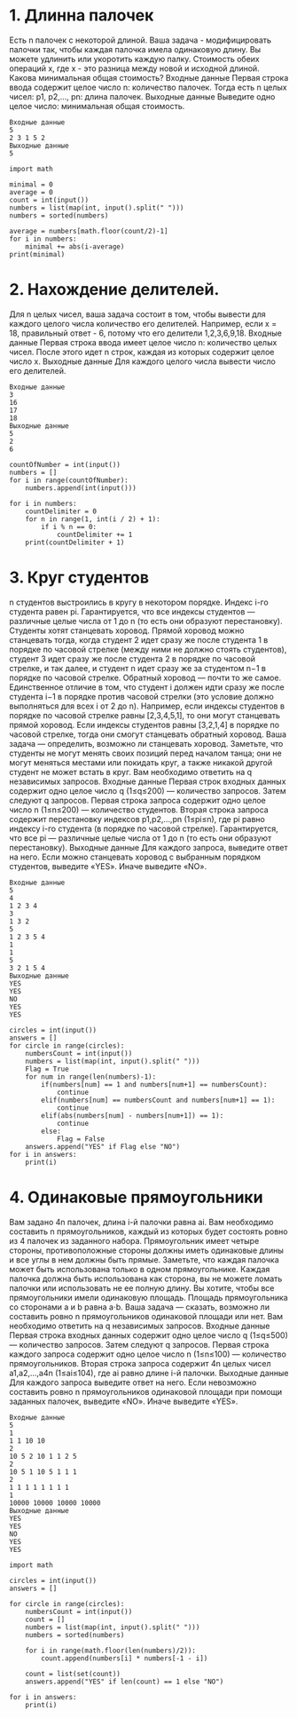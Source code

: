 # 1.	Длинна палочек
Есть n палочек с некоторой длиной. Ваша задача - модифицировать палочки так, чтобы каждая палочка имела одинаковую длину.
Вы можете удлинить или укоротить каждую палку. Стоимость обеих операций x, где x - это разница между новой и исходной длиной.
Какова минимальная общая стоимость?
Входные данные
Первая строка ввода содержит целое число n: количество палочек. 
Тогда есть n целых чисел: p1, p2,…, pn: длина палочек.
Выходные данные
Выведите одно целое число: минимальная общая стоимость.
``` ПРИМЕР
Входные данные
5
2 3 1 5 2
Выходные данные
5
```
```Код
import math

minimal = 0
average = 0
count = int(input())
numbers = list(map(int, input().split(" ")))
numbers = sorted(numbers)

average = numbers[math.floor(count/2)-1]
for i in numbers:
    minimal += abs(i-average)
print(minimal)
```

# 2.	 Нахождение делителей. 
Для n целых чисел, ваша задача состоит в том, чтобы вывести для каждого целого числа количество его делителей.
Например, если x = 18, правильный ответ - 6, потому что его делители 1,2,3,6,9,18.
Входные данные
Первая строка ввода имеет целое число n: количество целых чисел.
После этого идет n строк, каждая из которых содержит целое число x.
Выходные данные
Для каждого целого числа вывести число его делителей.
``` ПРИМЕР
Входные данные
3
16
17
18
Выходные данные
5
2
6
```
```Код
countOfNumber = int(input())
numbers = []
for i in range(countOfNumber):
    numbers.append(int(input()))

for i in numbers:
    countDelimiter = 0
    for n in range(1, int(i / 2) + 1):
        if i % n == 0:
            countDelimiter += 1
    print(countDelimiter + 1)
```

# 3.	Круг студентов
n студентов выстроились в кругу в некотором порядке. Индекс i-го студента равен pi. Гарантируется, что все индексы студентов — различные целые числа от 1 до n (то есть они образуют перестановку).
Студенты хотят станцевать хоровод. Прямой хоровод можно станцевать тогда, когда студент 2 идет сразу же после студента 1 в порядке по часовой стрелке (между ними не должно стоять студентов), студент 3 идет сразу же после студента 2 в порядке по часовой стрелке, и так далее, и студент n идет сразу же за студентом n−1 в порядке по часовой стрелке. Обратный хоровод — почти то же самое. Единственное отличие в том, что студент i должен идти сразу же после студента i−1 в порядке против часовой стрелки (это условие должно выполняться для всех i от 2 до n). 
Например, если индексы студентов в порядке по часовой стрелке равны [2,3,4,5,1], то они могут станцевать прямой хоровод. Если индексы студентов равны [3,2,1,4] в порядке по часовой стрелке, тогда они смогут станцевать обратный хоровод.
Ваша задача — определить, возможно ли станцевать хоровод. Заметьте, что студенты не могут менять своих позиций перед началом танца; они не могут меняться местами или покидать круг, а также никакой другой студент не может встать в круг. 
Вам необходимо ответить на q независимых запросов.
Входные данные
Первая строк входных данных содержит одно целое число q (1≤q≤200) — количество запросов. Затем следуют q запросов.
Первая строка запроса содержит одно целое число n (1≤n≤200) — количество студентов.
Вторая строка запроса содержит перестановку индексов p1,p2,…,pn (1≤pi≤n), где pi равно индексу i-го студента (в порядке по часовой стрелке). Гарантируется, что все pi — различные целые числа от 1 до n (то есть они образуют перестановку).
Выходные данные
Для каждого запроса, выведите ответ на него. Если можно станцевать хоровод с выбранным порядком студентов, выведите «YES». Иначе выведите «NO».
``` ПРИМЕР
Входные данные
5
4
1 2 3 4
3
1 3 2
5
1 2 3 5 4
1
1
5
3 2 1 5 4
Выходные данные
YES
YES
NO
YES
YES
```
``` Код
circles = int(input())
answers = []
for circle in range(circles):
    numbersCount = int(input())
    numbers = list(map(int, input().split(" ")))
    Flag = True
    for num in range(len(numbers)-1):
        if(numbers[num] == 1 and numbers[num+1] == numbersCount):
            continue
        elif(numbers[num] == numbersCount and numbers[num+1] == 1):
            continue
        elif(abs(numbers[num] - numbers[num+1]) == 1):
            continue
        else:
            Flag = False
    answers.append("YES" if Flag else "NO")
for i in answers:
    print(i)
```

# 4.	Одинаковые прямоугольники
Вам задано 4n палочек, длина i-й палочки равна ai.
Вам необходимо составить n прямоугольников, каждый из которых будет состоять ровно из 4 палочек из заданного набора. Прямоугольник имеет четыре стороны, противоположные стороны должны иметь одинаковые длины и все углы в нем должны быть прямые. Заметьте, что каждая палочка может быть использована только в одном прямоугольнике. Каждая палочка должна быть использована как сторона, вы не можете ломать палочки или использовать не ее полную длину.
Вы хотите, чтобы все прямоугольники имели одинаковую площадь. Площадь прямоугольника со сторонами a и b равна a⋅b.
Ваша задача — сказать, возможно ли составить ровно n прямоугольников одинаковой площади или нет.
Вам необходимо ответить на q независимых запросов.
Входные данные
Первая строка входных данных содержит одно целое число q
(1≤q≤500) — количество запросов. Затем следуют q запросов.
Первая строка каждого запроса содержит одно целое число n
(1≤n≤100) — количество прямоугольников.
Вторая строка запроса содержит 4n целых чисел a1,a2,…,a4n (1≤ai≤104), где ai равно длине i-й палочки.
Выходные данные
Для каждого запроса выведите ответ на него. Если невозможно составить ровно n прямоугольников одинаковой площади при помощи заданных палочек, выведите «NO». Иначе выведите «YES».
``` ПРИМЕР
Входные данные
5
1
1 1 10 10
2
10 5 2 10 1 1 2 5
2
10 5 1 10 5 1 1 1
2
1 1 1 1 1 1 1 1
1
10000 10000 10000 10000
Выходные данные
YES
YES
NO
YES
YES
```
``` Код
import math

circles = int(input())
answers = []

for circle in range(circles):
    numbersCount = int(input())
    count = []
    numbers = list(map(int, input().split(" ")))
    numbers = sorted(numbers)
    
    for i in range(math.floor(len(numbers)/2)):
        count.append(numbers[i] * numbers[-1 - i])

    count = list(set(count))
    answers.append("YES" if len(count) == 1 else "NO")
    
for i in answers:
    print(i)   
```
